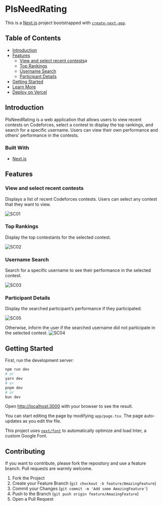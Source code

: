 
# PlsNeedRating
This is a [Next.js](https://nextjs.org/) project bootstrapped with [`create-next-app`](https://github.com/vercel/next.js/tree/canary/packages/create-next-app).

## Table of Contents
- [Introduction](#introduction)
- [Features](#features)
  - [View and select recent contests](#view-and-select-recent-contests)a
  - [Top Rankings](#top-rankings)
  - [Username Search](#username-search)
  - [Participant Details](#participant-details)
- [Getting Started](#getting-started)
- [Learn More](#learn-more)
- [Deploy on Vercel](#deploy-on-vercel)

## Introduction

PlsNeedRating is a web application that allows users to view recent contests on Codeforces, select a contest to display the top rankings, and search for a specific username. Users can view their own performance and others’ performance in the contests.

### Built With
- [Next.js](https://nextjs.org/)

## Features

### View and select recent contests
Displays a list of recent Codeforces contests. Users can select any contest that they want to view.

![SC01](https://github.com/thatspiyush08/PlsNeedRating/assets/119056415/56e93c0d-6d24-4e95-ab57-ac5d34f180b2)



### Top Rankings

Display the top contestants for the selected contest.

![SC02](https://github.com/thatspiyush08/PlsNeedRating/assets/119056415/b328ec8c-ae17-4e9c-ad00-fa6a4b939479)


### Username Search
Search for a specific username to see their performance in the selected contest.

![SC03](https://github.com/thatspiyush08/PlsNeedRating/assets/119056415/b7875c35-8478-4ef1-b3df-645b0d866d59)


### Participant Details
Display the searched participant’s performance if they participated. 

![SC05](https://github.com/thatspiyush08/PlsNeedRating/assets/119056415/700abf76-55b3-440e-a38c-37d4401ad818)

Otherwise, inform the user if the searched username did not participate in the selected contest.
![SC04](https://github.com/thatspiyush08/PlsNeedRating/assets/119056415/6e1abf2a-632a-4507-93ba-1b6ecbe047b0)


## Getting Started

First, run the development server:

```bash
npm run dev
# or
yarn dev
# or
pnpm dev
# or
bun dev
```

Open [http://localhost:3000](http://localhost:3000) with your browser to see the result.

You can start editing the page by modifying `app/page.tsx`. The page auto-updates as you edit the file.

This project uses [`next/font`](https://nextjs.org/docs/basic-features/font-optimization) to automatically optimize and load Inter, a custom Google Font.

## Contributing

If you want to contribute, please fork the repository and use a feature branch. Pull requests are warmly welcome.

1. Fork the Project
2. Create your Feature Branch (`git checkout -b feature/AmazingFeature`)
3. Commit your Changes (`git commit -m 'Add some AmazingFeature'`)
4. Push to the Branch (`git push origin feature/AmazingFeature`)
5. Open a Pull Request

